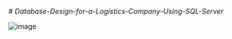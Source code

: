 *# Database-Design-for-a-Logistics-Company-Using-SQL-Server*

![image](https://github.com/user-attachments/assets/5b87e712-7ed2-41bf-8f0a-b52f516d361f)
